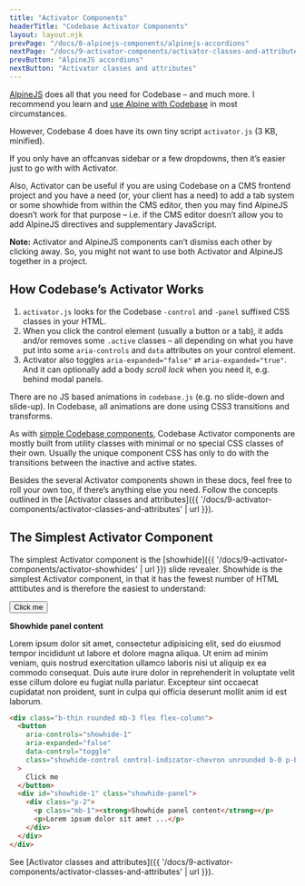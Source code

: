 ```yaml
---
title: "Activator Components"
headerTitle: "Codebase Activator Components"
layout: layout.njk
prevPage: "/docs/8-alpinejs-components/alpinejs-accordions"
nextPage: "/docs/9-activator-components/activator-classes-and-attributes"
prevButton: "AlpineJS accordions"
nextButton: "Activator classes and attributes"
---
```


<p class="t-lg t-thin">
  <a href="https://github.com/alpinejs/alpine" target="_blank">AlpineJS</a> does all that you need for Codebase – and much more. I recommend you learn and <a href="{{ '/docs/6-alpinejs-components/alpinejs-components-intro' | url }}">use Alpine with Codebase</a> in most circumstances.
</p>

However, Codebase 4 does have its own tiny script `activator.js` (3 KB, minified).

If you only have an offcanvas sidebar or a few dropdowns, then it’s easier just to go with with Activator.

Also, Activator can be useful if you are using Codebase on a CMS frontend project and you have a need (or, your client has a need) to add a tab system or some showhide from within the CMS editor, then you may find AlpineJS doesn’t work for that purpose – i.e. if the CMS editor doesn’t allow you to add AlpineJS directives and supplementary JavaScript.

**Note:** Activator and AlpineJS components can’t dismiss each other by clicking away. So, you might not want to use both Activator and AlpineJS together in a project.

## How Codebase’s Activator Works

1. `activator.js` looks for the Codebase `-control` and `-panel` suffixed CSS classes in your HTML.
2.  When you click the control element (usually a button or a tab), it adds and/or removes some `.active` classes – all depending on what you have put into some `aria-controls` and `data` attributes on your control element.
3. Activator also toggles `aria-expanded="false"` ⇄ `aria-expanded="true"`. And it can optionally add a body _scroll lock_ when you need it, e.g. behind modal panels.

There are no JS based animations in `codebase.js` (e.g. no slide-down and slide-up). In Codebase, all animations are done using CSS3 transitions and transforms.

<p class="panel-responsive bl-heavy b-color-secondary bg-color-secondary-alt">As with <a href="{{ '/docs/7-simple-components/about-simple-components' | url }}">simple Codebase components</a>, Codebase Activator components are mostly built from utility classes with minimal or no special CSS classes of their own. Usually the unique component CSS has only to do with the transitions between the inactive and active states.</p>

Besides the several Activator components shown in these docs, feel free to roll your own too, if there’s anything else you need. Follow the concepts outlined in the [Activator classes and attributes]({{ '/docs/9-activator-components/activator-classes-and-attributes' | url }}).

## The Simplest Activator Component

The simplest Activator component is the [showhide]({{ '/docs/9-activator-components/activator-showhides' | url }}) slide revealer. Showhide is the simplest Activator component, in that it has the fewest number of HTML atttibutes and is therefore the easiest to understand:

<div class="b-thin rounded mb-3 flex flex-column">
  <button
    aria-controls="showhide-1"
    aria-expanded="false"
    data-control="toggle"
    class="showhide-control control-indicator-chevron unrounded b-0 p-block flex flex-space-between"
  >
    Click me
  </button>
  <div id="showhide-1" class="showhide-panel">
    <div class="p-2">
      <p class="mb-1"><strong>Showhide panel content</strong></p>
      <p>Lorem ipsum dolor sit amet, consectetur adipisicing elit, sed do eiusmod tempor incididunt ut labore et dolore magna aliqua. Ut enim ad minim veniam, quis nostrud exercitation ullamco laboris nisi ut aliquip ex ea commodo consequat. Duis aute irure dolor in reprehenderit in voluptate velit esse cillum dolore eu fugiat nulla pariatur. Excepteur sint occaecat cupidatat non proident, sunt in culpa qui officia deserunt mollit anim id est laborum.</p>
    </div>
  </div>
</div>

```html
<div class="b-thin rounded mb-3 flex flex-column">
  <button
    aria-controls="showhide-1"
    aria-expanded="false"
    data-control="toggle"
    class="showhide-control control-indicator-chevron unrounded b-0 p-block flex flex-space-between"
  >
    Click me
  </button>
  <div id="showhide-1" class="showhide-panel">
    <div class="p-2">
      <p class="mb-1"><strong>Showhide panel content</strong></p>
      <p>Lorem ipsum dolor sit amet ...</p>
    </div>
  </div>
</div>
```

See [Activator classes and attributes]({{ '/docs/9-activator-components/activator-classes-and-attributes' | url }}).